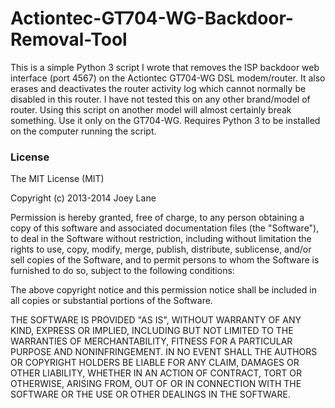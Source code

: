 Actiontec-GT704-WG-Backdoor-Removal-Tool
========================================
This is a simple Python 3 script I wrote that removes the ISP backdoor web interface (port 4567) on the Actiontec GT704-WG DSL modem/router. It also erases and deactivates the router activity log which cannot normally be disabled in this router. I have not tested this on any other brand/model of router. Using this script on another model will almost certainly break something. Use it only on the GT704-WG. Requires Python 3 to be installed on the computer running the script.

<h3>License</h3>
The MIT License (MIT)

Copyright (c) 2013-2014 Joey Lane

Permission is hereby granted, free of charge, to any person obtaining a copy
of this software and associated documentation files (the "Software"), to deal
in the Software without restriction, including without limitation the rights
to use, copy, modify, merge, publish, distribute, sublicense, and/or sell
copies of the Software, and to permit persons to whom the Software is
furnished to do so, subject to the following conditions:

The above copyright notice and this permission notice shall be included in
all copies or substantial portions of the Software.

THE SOFTWARE IS PROVIDED "AS IS", WITHOUT WARRANTY OF ANY KIND, EXPRESS OR
IMPLIED, INCLUDING BUT NOT LIMITED TO THE WARRANTIES OF MERCHANTABILITY,
FITNESS FOR A PARTICULAR PURPOSE AND NONINFRINGEMENT. IN NO EVENT SHALL THE
AUTHORS OR COPYRIGHT HOLDERS BE LIABLE FOR ANY CLAIM, DAMAGES OR OTHER
LIABILITY, WHETHER IN AN ACTION OF CONTRACT, TORT OR OTHERWISE, ARISING FROM,
OUT OF OR IN CONNECTION WITH THE SOFTWARE OR THE USE OR OTHER DEALINGS IN
THE SOFTWARE.
